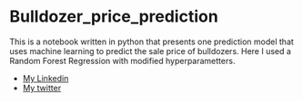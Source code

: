 # Bulldozer_price_prediction

This is a notebook written in python that presents one prediction model that uses machine learning to predict the sale price of bulldozers.
Here I used a Random Forest Regression with modified hyperparametters.

* [My Linkedin](https://www.linkedin.com/in/ines-g-calvo/)
* [My twitter](https://twitter.com/inesgcalvo)
